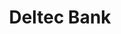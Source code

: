 ---
linkedin: https://linkedin.com/company/deltec
logohandle: deltecbank
sort: deltecbank
title: Deltec Bank
twitter: https://x.com/deltecbank
website: https://www.deltecbank.com/
---